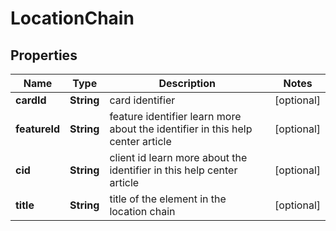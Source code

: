 

# LocationChain


## Properties

| Name | Type | Description | Notes |
|------------ | ------------- | ------------- | -------------|
|**cardId** | **String** | card identifier |  [optional] |
|**featureId** | **String** | feature identifier learn more about the identifier in this help center article |  [optional] |
|**cid** | **String** | client id learn more about the identifier in this help center article |  [optional] |
|**title** | **String** | title of the element in the location chain |  [optional] |




